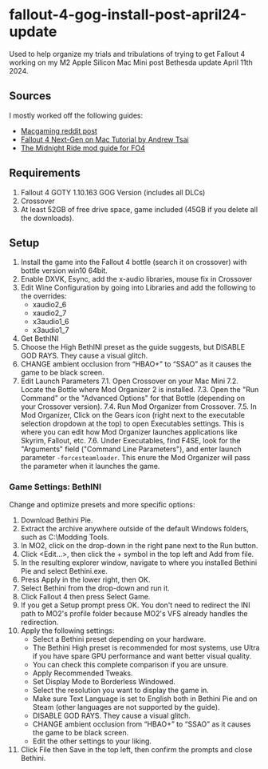 # fallout-4-gog-install-post-april24-update
Used to help organize my trials and tribulations of trying to get Fallout 4 working on my M2 Apple Silicon Mac Mini post Bethesda update April 11th 2024.

## Sources
I mostly worked off the following guides:
- [Macgaming reddit post](https://www.reddit.com/r/macgaming/comments/1718p7t/comment/kzr2lrk/)
- [Fallout 4 Next-Gen on Mac Tutorial by Andrew Tsai](https://www.youtube.com/watch?v=dQYop_gICmc)
- [The Midnight Ride mod guide for FO4](https://themidnightride.moddinglinked.com/setup.html)

## Requirements
1. Fallout 4 GOTY 1.10.163 GOG Version (includes all DLCs)
2. Crossover
3. At least 52GB of free drive space, game included (45GB if you delete all the downloads).

## Setup
1. Install the game into the Fallout 4 bottle (search it on crossover) with bottle version win10 64bit.
2. Enable DXVK, Esync, add the x-audio libraries, mouse fix in Crossover
3. Edit Wine Configuration by going into Libraries and add the following to the overrides:
   - xaudio2_6
   - xaudio2_7
   - x3audio1_6
   - x3audio1_7
4. Get BethINI
5. Choose the High BethINI preset as the guide suggests, but DISABLE GOD RAYS. They cause a visual glitch.
6. CHANGE ambient occlusion from “HBAO+” to “SSAO” as it causes the game to be black screen.
7. Edit Launch Parameters
   7.1.   Open Crossover on your Mac Mini
   7.2.   Locate the Bottle where Mod Organizer 2 is installed.
   7.3.   Open the "Run Command" or the "Advanced Options" for that Bottle (depending on your Crossover version).
   7.4.   Run Mod Organizer from Crossover.
   7.5.   In Mod Organizer, Click on the Gears icon (right next to the executable selection dropdown at the top) to open Executables settings.  This is where you can edit how Mod Organizer launches applications like Skyrim, Fallout, etc.
   7.6.   Under Executables, find F4SE, look for the "Arguments" field ("Command Line Parameters"), and enter launch parameter `-forcesteamloader`.  This enure the Mod Organizer will pass the parameter when it launches the game.  

### Game Settings: BethINI
Change and optimize presets and more specific options:
1. Download Bethini Pie.
2. Extract the archive anywhere outside of the default Windows folders, such as C:\Modding Tools.
3. In MO2, click on the drop-down in the right pane next to the Run button.
4. Click <Edit...>, then click the + symbol in the top left and Add from file.
5. In the resulting explorer window, navigate to where you installed Bethini Pie and select Bethini.exe.
6. Press Apply in the lower right, then OK.
7. Select Bethini from the drop-down and run it.
8. Click Fallout 4 then press Select Game.
9. If you get a Setup prompt press OK. You don't need to redirect the INI path to MO2's profile folder because MO2's VFS already handles the redirection.
10. Apply the following settings:
    - Select a Bethini preset depending on your hardware.
    - The Bethini High preset is recommended for most systems, use Ultra if you have spare GPU performance and want better visual quality.
    - You can check this complete comparison if you are unsure.
    - Apply Recommended Tweaks.
    - Set Display Mode to Borderless Windowed.
    - Select the resolution you want to display the game in.
    - Make sure Text Language is set to English both in Bethini Pie and on Steam (other languages are not supported by the guide).
    - DISABLE GOD RAYS. They cause a visual glitch.
    - CHANGE ambient occlusion from “HBAO+” to “SSAO” as it causes the game to be black screen. 
    - Edit the other settings to your liking.
11. Click File then Save in the top left, then confirm the prompts and close Bethini.


